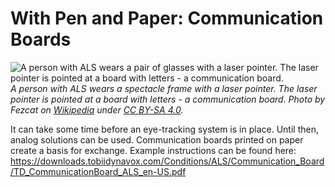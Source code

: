 # With Pen and Paper: Communication Boards

![](/als-patient-with-communication-board.jpg "A person with ALS wears a pair of glasses with a laser pointer. The laser pointer is pointed at a board with letters - a communication board.")
_A person with ALS wears a spectacle frame with a laser pointer. The laser pointer is pointed at a board with letters - a communication board. Photo by Fezcat on [Wikipedia](https://commons.wikimedia.org/wiki/File:Using_a_head_mounted_laser_to_point_to_a_communication_board.jpg) under [CC BY-SA 4.0](https://creativecommons.org/licenses/by-sa/4.0)._

It can take some time before an eye-tracking system is in place.
Until then, analog solutions can be used.
Communication boards printed on paper create a basis for exchange.
Example instructions can be found here: https://downloads.tobiidynavox.com/Conditions/ALS/Communication_Board/TD_CommunicationBoard_ALS_en-US.pdf
